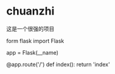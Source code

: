 # chuanzhi
这是一个很强的项目

form flask import Flask

app = Flask(__name)

@app.route('/')
def index():
  return  'index'
